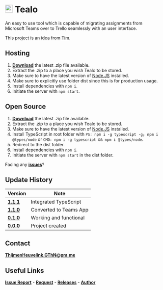 # <img src="https://i.imgur.com/ItE38Tl.png" width="25"> Tealo
An easy to use tool which is capable of migrating assignments from Microsoft Teams over to Trello seamlessly with an user interface.

This project is an idea from [Tim](https://github.com/DarkTiger512).

## Hosting
1. [**Download**](https://github.com/ThijmenGThN/Tealo/releases) the latest .zip file available.
2. Extract the .zip to a place you wish Tealo to be stored.
3. Make sure to have the latest version of [Node.JS](https://nodejs.org/) installed.
4. Make sure to explicitly use folder dist since this is for production usage.
5. Install dependencies with ```npm i```.
6. Initiate the server with ```npm start```.

## Open Source
1. [**Download**](https://github.com/ThijmenGThN/Tealo/releases) the latest .zip file available.
2. Extract the .zip to a place you wish Tealo to be stored.
3. Make sure to have the latest version of [Node.JS](https://nodejs.org/) installed.
4. Install TypeScript in root folder with ```PS: npm i -g typescript -g; npm i @types/node``` or ```CMD: npm i -g typescript && npm i @types/node```.
5. Redirect to the dist folder.
6. Install dependencies with ```npm i```.
7. Initiate the server with ```npm start``` in the dist folder.

Facing any [**issues**](https://github.com/ThijmenGThN/Tealo/issues)?

## Update History
Version | Note
-|-
[**1.1.1**](https://github.com/ThijmenGThN/Tealo/releases/tag/1.1.1) | Integrated TypeScript 
[**1.1.0**](https://github.com/ThijmenGThN/Tealo/releases/tag/1.1.0) | Converted to Teams App
[**0.1.0**](https://github.com/ThijmenGThN/Tealo/releases/tag/0.1.0) | Working and functional
[**0.0.0**](https://github.com/ThijmenGThN/Tealo/releases/tag/0.0.0) | Project created

## Contact
[**ThijmenHeuvelink.GThN@pm.me**](mailto:ThijmenHeuvelink.GThN@pm.me)

## Useful Links
[**Issue Report**](https://github.com/ThijmenGThN/Tealo/issues) - [**Request**](https://github.com/ThijmenGThN/Tealo/pulls) - [**Releases**](https://github.com/ThijmenGThN/Tealo/releases) - [**Author**](https://github.com/ThijmenGThN)
